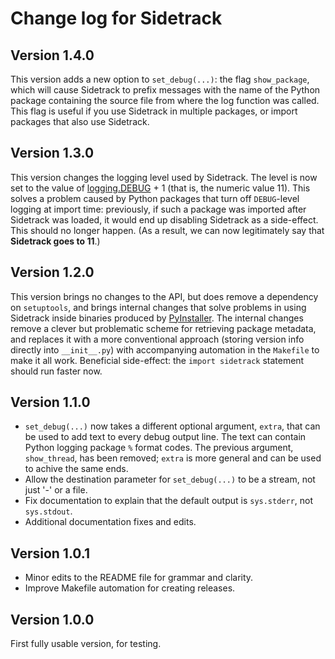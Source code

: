 # Change log for Sidetrack

## Version 1.4.0

This version adds a new option to `set_debug(...)`: the flag `show_package`, which will cause Sidetrack to prefix messages with the name of the Python package containing the source file from where the log function was called.  This flag is useful if you use Sidetrack in multiple packages, or import packages that also use Sidetrack.


## Version 1.3.0

This version changes the logging level used by Sidetrack.  The level is now set to the value of [logging.DEBUG](https://docs.python.org/3/library/logging.html#levels) + 1 (that is, the numeric value 11).  This solves a problem caused by Python packages that turn off `DEBUG`-level logging at import time: previously, if such a package was imported after Sidetrack was loaded, it would end up disabling Sidetrack as a side-effect.  This should no longer happen.  (As a result, we can now legitimately say that **Sidetrack goes to 11**.)


## Version 1.2.0

This version brings no changes to the API, but does remove a dependency on `setuptools`, and brings internal changes that solve problems in using Sidetrack inside binaries produced by [PyInstaller](https://pyinstaller.readthedocs.io).  The internal changes remove a clever but problematic scheme for retrieving package metadata, and replaces it with a more conventional approach (storing version info directly into `__init__.py`) with accompanying automation in the `Makefile` to make it all work.  Beneficial side-effect: the `import sidetrack` statement should run faster now.


## Version 1.1.0

* `set_debug(...)` now takes a different optional argument, `extra`, that can be used to add text to every debug output line. The text can contain Python logging package `%` format codes.  The previous argument, `show_thread`, has been removed; `extra` is more general and can be used to achive the same ends.
* Allow the destination parameter for `set_debug(...)` to be a stream, not just '-' or a file.
* Fix documentation to explain that the default output is `sys.stderr`, not `sys.stdout`.
* Additional documentation fixes and edits.


## Version 1.0.1

* Minor edits to the README file for grammar and clarity.
* Improve Makefile automation for creating releases.


## Version 1.0.0

First fully usable version, for testing.
